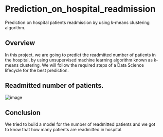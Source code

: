 # Prediction_on_hospital_readmission
Prediction on hospital patients readmission by using k-means clustering algorithm.

## Overview
In this project, we are going to predict the readmitted number of patients in the hospital, by using unsupervised machine learning algorithm known as k-means clustering.
We will follow the required steps of a Data Science lifecycle for the best prediction.

## Readmitted number of patients.
![image](https://user-images.githubusercontent.com/103682825/177015482-e78d03bb-9e78-4917-979a-cfbad3c96b0c.png)

## Conclusion
We tried to build a model for the number of readmitted patients and we got to know that how many patients are readmitted in hospital.
